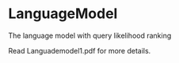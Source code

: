 # LanguageModel
The language model with query likelihood ranking

Read Languademodel1.pdf for more details.
